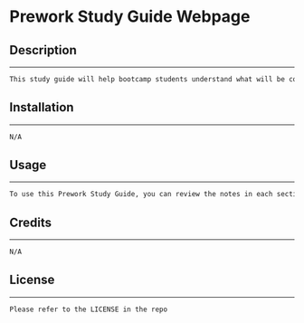 # Prework Study Guide Webpage

## Description

---

```md
This study guide will help bootcamp students understand what will be covered in the prework
```

## Installation

---

```md
N/A
```

## Usage

---

```md
To use this Prework Study Guide, you can review the notes in each section. For suggestions on what to study first, open the Chrome DevTools by pressing Command+Option+I (macOS) or Control+Shift+I (Windows). A console panel should open either below or to the side of the webpage in the browser. There you will see a list of topics we learned from the prework along with a suggestion on which topic to study first.

```

## Credits

---

```md
N/A
```

## License

---

```md
Please refer to the LICENSE in the repo
```